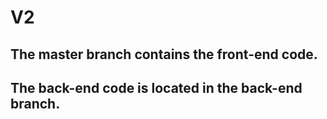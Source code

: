 # V2

## The master branch contains the front-end code.
## The back-end code is located in the back-end branch.
